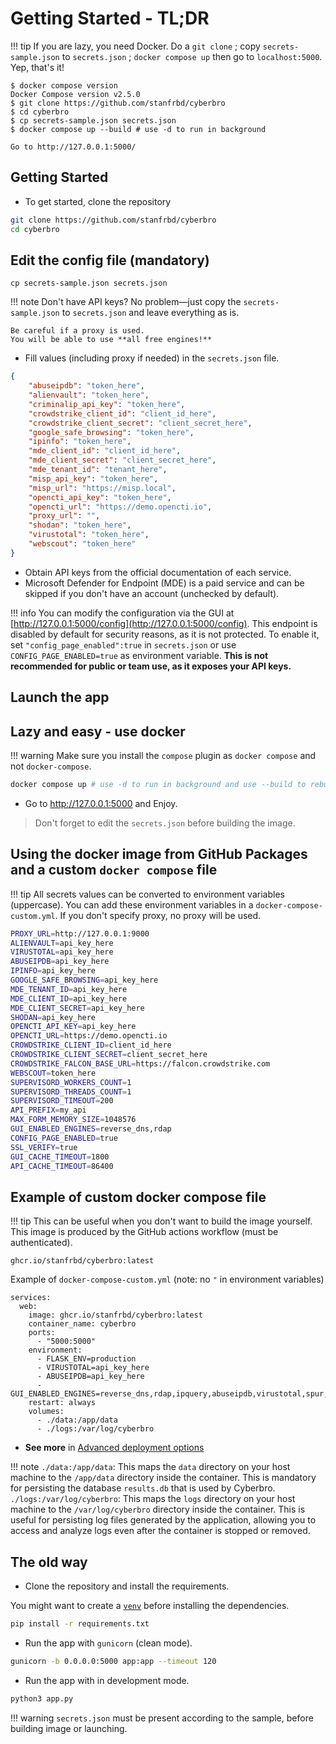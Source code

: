 # Getting Started - TL;DR

!!! tip
    If you are lazy, you need Docker.
    Do a `git clone` ; copy `secrets-sample.json` to `secrets.json` ; `docker compose up` then go to `localhost:5000`.
    Yep, that's it!

<!-- termynal -->
```console
$ docker compose version
Docker Compose version v2.5.0
$ git clone https://github.com/stanfrbd/cyberbro
$ cd cyberbro
$ cp secrets-sample.json secrets.json
$ docker compose up --build # use -d to run in background

Go to http://127.0.0.1:5000/
```

## Getting Started

* To get started, clone the repository

```bash
git clone https://github.com/stanfrbd/cyberbro
cd cyberbro
```

## Edit the config file (mandatory)

```
cp secrets-sample.json secrets.json
```

!!! note
    Don't have API keys? No problem—just copy the `secrets-sample.json` to `secrets.json` and leave everything as is.

    Be careful if a proxy is used.
    You will be able to use **all free engines!**


* Fill values (including proxy if needed) in the `secrets.json` file.

```json
{
    "abuseipdb": "token_here",
    "alienvault": "token_here",
    "criminalip_api_key": "token_here",
    "crowdstrike_client_id": "client_id_here",
    "crowdstrike_client_secret": "client_secret_here",
    "google_safe_browsing": "token_here",
    "ipinfo": "token_here",
    "mde_client_id": "client_id_here",
    "mde_client_secret": "client_secret_here",
    "mde_tenant_id": "tenant_here",
    "misp_api_key": "token_here",
    "misp_url": "https://misp.local",
    "opencti_api_key": "token_here",
    "opencti_url": "https://demo.opencti.io",
    "proxy_url": "",
    "shodan": "token_here",
    "virustotal": "token_here",
    "webscout": "token_here"
}
```

* Obtain API keys from the official documentation of each service.
* Microsoft Defender for Endpoint (MDE) is a paid service and can be skipped if you don't have an account (unchecked by default).

!!! info
    You can modify the configuration via the GUI at [http://127.0.0.1:5000/config](http://127.0.0.1:5000/config).
    This endpoint is disabled by default for security reasons, as it is not protected.
    To enable it, set `"config_page_enabled":true` in `secrets.json` or use `CONFIG_PAGE_ENABLED=true` as environment variable.
    **This is not recommended for public or team use, as it exposes your API keys.**

## Launch the app

## Lazy and easy - use docker

!!! warning
    Make sure you install the `compose` plugin as `docker compose` and not `docker-compose`.

```bash
docker compose up # use -d to run in background and use --build to rebuild the image
```

* Go to http://127.0.0.1:5000 and Enjoy.

> Don't forget to edit the `secrets.json` before building the image.

## Using the docker image from GitHub Packages and a custom `docker compose` file

!!! tip
    All secrets values can be converted to environment variables (uppercase).
    You can add these environment variables in a `docker-compose-custom.yml`. If you don't specify proxy, no proxy will be used.

```bash
PROXY_URL=http://127.0.0.1:9000
ALIENVAULT=api_key_here
VIRUSTOTAL=api_key_here
ABUSEIPDB=api_key_here
IPINFO=api_key_here
GOOGLE_SAFE_BROWSING=api_key_here
MDE_TENANT_ID=api_key_here
MDE_CLIENT_ID=api_key_here
MDE_CLIENT_SECRET=api_key_here
SHODAN=api_key_here
OPENCTI_API_KEY=api_key_here
OPENCTI_URL=https://demo.opencti.io
CROWDSTRIKE_CLIENT_ID=client_id_here
CROWDSTRIKE_CLIENT_SECRET=client_secret_here
CROWDSTRIKE_FALCON_BASE_URL=https://falcon.crowdstrike.com
WEBSCOUT=token_here
SUPERVISORD_WORKERS_COUNT=1
SUPERVISORD_THREADS_COUNT=1
SUPERVISORD_TIMEOUT=200
API_PREFIX=my_api
MAX_FORM_MEMORY_SIZE=1048576
GUI_ENABLED_ENGINES=reverse_dns,rdap
CONFIG_PAGE_ENABLED=true
SSL_VERIFY=true
GUI_CACHE_TIMEOUT=1800
API_CACHE_TIMEOUT=86400
```

## Example of custom docker compose file

!!! tip
    This can be useful when you don't want to build the image yourself. This image is produced by the GitHub actions workflow (must be authenticated).

```
ghcr.io/stanfrbd/cyberbro:latest
```

Example of `docker-compose-custom.yml` (note: no `"` in environment variables)

```
services:
  web:
    image: ghcr.io/stanfrbd/cyberbro:latest
    container_name: cyberbro
    ports:
      - "5000:5000"
    environment:
      - FLASK_ENV=production
      - VIRUSTOTAL=api_key_here
      - ABUSEIPDB=api_key_here
      - GUI_ENABLED_ENGINES=reverse_dns,rdap,ipquery,abuseipdb,virustotal,spur,google_safe_browsing,phishtank
    restart: always
    volumes:
      - ./data:/app/data
      - ./logs:/var/log/cyberbro
```

* **See more** in [Advanced deployment options](https://docs.cyberbro.net/quick-start/Advanced-options-for-deployment)

!!! note
    `./data:/app/data`: This maps the `data` directory on your host machine to the `/app/data` directory inside the container. This is mandatory for persisting the database `results.db` that is used by Cyberbro.
    `./logs:/var/log/cyberbro`: This maps the `logs` directory on your host machine to the `/var/log/cyberbro` directory inside the container. This is useful for persisting log files generated by the application, allowing you to access and analyze logs even after the container is stopped or removed.

## The old way

* Clone the repository and install the requirements.

You might want to create a [`venv`](https://docs.python.org/3/library/venv.html) before installing the dependencies.

```bash
pip install -r requirements.txt
```

* Run the app with `gunicorn` (clean mode).

```bash
gunicorn -b 0.0.0.0:5000 app:app --timeout 120
```

* Run the app with in development mode.

```bash
python3 app.py
```

!!! warning
    `secrets.json` must be present according to the sample, before building image or launching.
